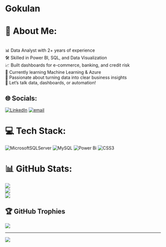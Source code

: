# Gokulan
# 💫 About Me:
<br>📊 Data Analyst with 2+ years of experience<br>🛠️ Skilled in Power BI, SQL, and Data Visualization<br>📈 Built dashboards for e-commerce, banking, and credit risk<br>🧠 Currently learning Machine Learning & Azure<br>🎯 Passionate about turning data into clear business insights<br>💬 Let’s talk data, dashboards, or automation!


## 🌐 Socials:
[![LinkedIn](https://img.shields.io/badge/LinkedIn-%230077B5.svg?logo=linkedin&logoColor=white)](https://linkedin.com/in/https://www.linkedin.com/in/gokulan-j/) [![email](https://img.shields.io/badge/Email-D14836?logo=gmail&logoColor=white)](mailto:gokuljonline98@gmail.com) 

# 💻 Tech Stack:
![MicrosoftSQLServer](https://img.shields.io/badge/Microsoft%20SQL%20Server-CC2927?style=for-the-badge&logo=microsoft%20sql%20server&logoColor=white) ![MySQL](https://img.shields.io/badge/mysql-4479A1.svg?style=for-the-badge&logo=mysql&logoColor=white) ![Power Bi](https://img.shields.io/badge/power_bi-F2C811?style=for-the-badge&logo=powerbi&logoColor=black) ![CSS3](https://img.shields.io/badge/css3-%231572B6.svg?style=for-the-badge&logo=css3&logoColor=white)
# 📊 GitHub Stats:
![](https://github-readme-stats.vercel.app/api?username=Gokul1998-svg&theme=dark&hide_border=true&include_all_commits=true&count_private=true)<br/>
![](https://nirzak-streak-stats.vercel.app/?user=Gokul1998-svg&theme=dark&hide_border=true)<br/>
![](https://github-readme-stats.vercel.app/api/top-langs/?username=Gokul1998-svg&theme=dark&hide_border=true&include_all_commits=true&count_private=true&layout=compact)

## 🏆 GitHub Trophies
![](https://github-profile-trophy.vercel.app/?username=Gokul1998-svg&theme=onedark&no-frame=false&no-bg=false&margin-w=4)

---
[![](https://visitcount.itsvg.in/api?id=Gokul1998-svg&icon=0&color=0)](https://visitcount.itsvg.in)

<!-- Proudly created with GPRM ( https://gprm.itsvg.in ) -->

